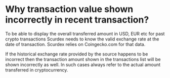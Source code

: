 # Why transaction value shown incorrectly in recent transaction?

To be able to display the overall transferred amount in USD, EUR etc for past crypto transactions Scurdex needs to know the valid exchange rate at the date of transaction. Scurdex relies on Coingecko.com for that data.

If the historical exchange rate provided by the source happens to be incorrect then the transaction amount shown in the transactions list will be shown incorrectly as well. In such cases always refer to the actual amount transferred in cryptocurrency.

